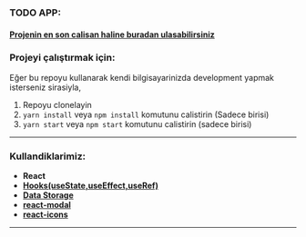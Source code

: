 ### TODO APP:

#### [Projenin en son calisan haline buradan ulasabilirsiniz]()

### Projeyi çalıştırmak için:

Eğer bu repoyu kullanarak kendi bilgisayarinizda development yapmak isterseniz sirasiyla,

1. Repoyu clonelayin
2. `yarn install` veya `npm install` komutunu calistirin (Sadece birisi)
3. `yarn start` veya `npm start` komutunu calistirin (sadece birisi)

---

### Kullandiklarimiz:

- **React**
- **[Hooks(useState,useEffect,useRef)](https://tr.reactjs.org/docs/hooks-intro.html)**
- **[Data Storage](https://developer.mozilla.org/en-US/docs/Web/API/Window/localStorage)**
- **[react-modal](https://www.npmjs.com/package/react-modal)**
- **[react-icons](https://react-icons.github.io/react-icons/)**

---
